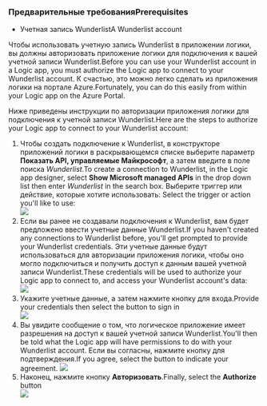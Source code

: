### <a name="prerequisites"></a><span data-ttu-id="9c6e1-101">Предварительные требования</span><span class="sxs-lookup"><span data-stu-id="9c6e1-101">Prerequisites</span></span>
* <span data-ttu-id="9c6e1-102">Учетная запись Wunderlist</span><span class="sxs-lookup"><span data-stu-id="9c6e1-102">A Wunderlist account</span></span>  

<span data-ttu-id="9c6e1-103">Чтобы использовать учетную запись Wunderlist в приложении логики, вы должны авторизовать приложение логики для подключения к вашей учетной записи Wunderlist.</span><span class="sxs-lookup"><span data-stu-id="9c6e1-103">Before you can use your Wunderlist account in a Logic app, you must authorize the Logic app to connect to your Wunderlist account.</span></span> <span data-ttu-id="9c6e1-104">К счастью, это можно легко сделать из приложения логики на портале Azure.</span><span class="sxs-lookup"><span data-stu-id="9c6e1-104">Fortunately, you can do this easily from within your Logic app on the Azure Portal.</span></span> 

<span data-ttu-id="9c6e1-105">Ниже приведены инструкции по авторизации приложения логики для подключения к учетной записи Wunderlist.</span><span class="sxs-lookup"><span data-stu-id="9c6e1-105">Here are the steps to authorize your Logic app to connect to your Wunderlist account:</span></span>

1. <span data-ttu-id="9c6e1-106">Чтобы создать подключение к Wunderlist, в конструкторе приложений логики в раскрывающемся списке выберите параметр **Показать API, управляемые Майкрософт**, а затем введите в поле поиска *Wunderlist*.</span><span class="sxs-lookup"><span data-stu-id="9c6e1-106">To create a connection to Wunderlist, in the Logic app designer, select **Show Microsoft managed APIs** in the drop down list then enter *Wunderlist* in the search box.</span></span> <span data-ttu-id="9c6e1-107">Выберите триггер или действие, которые хотите использовать: </span><span class="sxs-lookup"><span data-stu-id="9c6e1-107">Select the trigger or action you'll like to use:</span></span>  
   ![](./media/connectors-create-api-wunderlist/wunderlist-0.png)
2. <span data-ttu-id="9c6e1-108">Если вы ранее не создавали подключения к Wunderlist, вам будет предложено ввести учетные данные Wunderlist.</span><span class="sxs-lookup"><span data-stu-id="9c6e1-108">If you haven't created any connections to Wunderlist before, you'll get prompted to provide your Wunderlist credentials.</span></span> <span data-ttu-id="9c6e1-109">Эти учетные данные будут использоваться для авторизации приложения логики, чтобы оно могло подключиться и получить доступ к данным вашей учетной записи Wunderlist.</span><span class="sxs-lookup"><span data-stu-id="9c6e1-109">These credentials will be used to authorize your Logic app to connect to, and access your Wunderlist account's data:</span></span>   
   ![](./media/connectors-create-api-wunderlist/wunderlist-1.png)  
3. <span data-ttu-id="9c6e1-110">Укажите учетные данные, а затем нажмите кнопку для входа.</span><span class="sxs-lookup"><span data-stu-id="9c6e1-110">Provide your credentials then select the button to sign in</span></span>  
   ![](./media/connectors-create-api-wunderlist/wunderlist-2.png)  
4. <span data-ttu-id="9c6e1-111">Вы увидите сообщение о том, что логическое приложение имеет разрешения на доступ к вашей учетной записи Wunderlist.</span><span class="sxs-lookup"><span data-stu-id="9c6e1-111">You'll then be told what the Logic app will have permissions to do with your Wunderlist account.</span></span> <span data-ttu-id="9c6e1-112">Если вы согласны, нажмите кнопку для подтверждения.</span><span class="sxs-lookup"><span data-stu-id="9c6e1-112">If you agree, select the button to indicate your agreement.</span></span> 
   ![](./media/connectors-create-api-wunderlist/wunderlist-4.png)  
5. <span data-ttu-id="9c6e1-113">Наконец, нажмите кнопку **Авторизовать**.</span><span class="sxs-lookup"><span data-stu-id="9c6e1-113">Finally, select the **Authorize** button</span></span>  
   ![](./media/connectors-create-api-wunderlist/wunderlist-5.png)  

